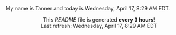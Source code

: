 My name is Tanner and today is Wednesday, April 17, 8:29 AM EDT.

<p align="center">This <i>README</i> file is generated <b>every 3 hours</b>!</br>Last refresh: Wednesday, April 17, 8:29 AM EDT<br /></p>

